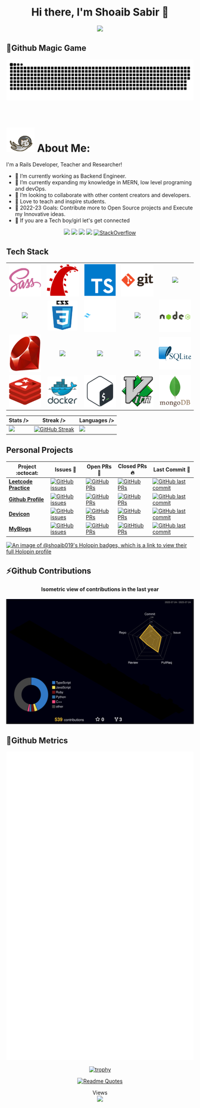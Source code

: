  <div align="center">
    <h1> Hi there, I'm Shoaib Sabir 👋<a href="#"></h1>
  </div>

  <p align="center">
<a href="https://github.com/Shoaib19"><img src="https://readme-typing-svg.herokuapp.com?lines=Ruby+on+Rails+Developer;Backend+Engineer;Git+Bash+zsh;Js+developer&center=true&width=500&height=50"></a>

## 🐛Github Magic Game

<p align="center">
 <img src="https://github.com/Shoaib19/Shoaib19/raw/output/github-contribution-grid-snake-dark.svg" alt="snake"></center>
</p>
<br>


# <img src='.github/workflows/flyingcat.gif' height=65/>  About Me:

I'm a Rails Developer, Teacher and Researcher!
- 🔭 I’m currently working as Backend Engineer.
- 🌱 I’m currently expanding my knowledge in MERN, low level programing and devOps.
- 👯 I’m looking to collaborate with other content creators and developers.
- 📢 Love to teach and inspire students.
- 🥅 2022-23 Goals: Contribute more to Open Source projects and Execute my Innovative ideas.
- 💎 If you are a Tech boy/girl let's get connected

<p align="center">
<a href="https://www.linkedin.com/in/shoaib-sabir-a3b88a212/"><img src="https://img.shields.io/badge/-Shoaib%20Sabir-0077B5?style=flat&logo=Linkedin&logoColor=white"/></a>
<a href="mailto:shoaibsabir019@gmail.com"><img src="https://img.shields.io/badge/-shoaibsabir019@gmail.com-D14836?style=flat&logo=Gmail&logoColor=white"/></a>
<a href="https://www.instagram.com/shoaibsabir099/"><img src="https://img.shields.io/badge/-@shoaibsabir-E4405F?style=flat&logo=Instagram&logoColor=white"/></a>
<a href="https://leetcode.com/Shoaib019/"><img src="https://img.shields.io/badge/-/shoaibsabir-e8b519?style=flat&logo=leetcode&logoColor=black"/></a>
<a href="https://stackoverflow.com/users/7203238/shoaib-sabir" target="_blank"><img alt="StackOverflow" 
src="https://stackoverflow-badge.onrender.com/api/StackOverflowBadge/7203238" /></a>
 </p>

<h2>Tech Stack</h2>

<table width="80%">
<tr>
    <td align='center' width="150">
        <img src="https://github.com/devicons/devicon/blob/master/icons/sass/sass-original.svg" width="100">
    </td>

  <td align='center' width="150">
        <img src="https://github.com/devicons/devicon/blob/master/icons/rails/rails-plain.svg"  width="100">
    </td>
 <td align='center' width="150">
        <img src="https://github.com/devicons/devicon/blob/master/icons/typescript/typescript-original.svg" width="100">
    </td>
 <td align='center' width="200">
        <img src="https://github.com/devicons/devicon/blob/master/icons/git/git-original-wordmark.svg" width="100">
    </td>
 <td align='center' width="200">
        <img src="https://www.vectorlogo.zone/logos/reactjs/reactjs-ar21.svg">
    </td>
 
</tr>
 
<tr>
    <td align='center' width="200">
        <img src="https://upload.wikimedia.org/wikipedia/commons/thumb/3/38/HTML5_Badge.svg/600px-HTML5_Badge.svg.png"  width="70">
    </td>
    <td align='center' width="200">
        <img src="https://raw.githubusercontent.com/devicons/devicon/0d6c64dbbf311879f7d563bfc3ccf559f9ed111c/icons/css3/css3-original-wordmark.svg" width="80">
    </td>
 <td align='center' width="200">
        <img src="https://github.com/devicons/devicon/blob/master/icons/tailwindcss/tailwindcss-original-wordmark.svg" width="170">
    </td>
     <td align='center' width="200">
        <img src="https://github.com/abranhe/programming-languages-logos/blob/master/src/javascript/javascript.svg" width="90">
    </td>
    <td align='center' width="200">
        <img src="https://github.com/devicons/devicon/blob/master/icons/nodejs/nodejs-original-wordmark.svg">
    </td>
</tr>
 
<tr>
    <td align='center' width="200">
        <img src="https://github.com/devicons/devicon/blob/master/icons/ruby/ruby-original.svg" width="100" height="100">
    </td>
    <td align='center' width="200">
        <img src="https://camo.githubusercontent.com/2b97405ead6d87cffc71126648f74f034ab9b77525453aaac85ca79248532854/68747470733a2f2f766567696269742e636f6d2f77702d636f6e74656e742f75706c6f6164732f323031382f30352f657870726573736a732e706e67" >
    </td>
 <td align='center' width="200">
        <img src="https://www.vectorlogo.zone/logos/heroku/heroku-ar21.svg">
    </td>
  <td align='center' width="200">
        <img src="https://download.logo.wine/logo/MySQL/MySQL-Logo.wine.png" >
    </td>
    <td align='center' width="200">
        <img src="https://github.com/devicons/devicon/blob/master/icons/sqlite/sqlite-original-wordmark.svg" width="100">
    </td>
</tr>
	
<tr>
    <td align='center' width="200">
        <img src="https://github.com/devicons/devicon/blob/master/icons/redis/redis-original.svg"  width="90">
    </td>
    <td align='center' width="200">
        <img src="https://github.com/devicons/devicon/blob/master/icons/docker/docker-original-wordmark.svg" width="80">
    </td>
 <td align='center' width="200">
        <img src="https://github.com/devicons/devicon/blob/master/icons/bash/bash-original.svg" width="150">
    </td>
     <td align='center' width="200">
        <img src="https://github.com/devicons/devicon/blob/master/icons/vim/vim-original.svg" width="90">
    </td>
    <td align='center' width="200">
        <img src="https://github.com/devicons/devicon/blob/master/icons/mongodb/mongodb-original-wordmark.svg" width="90">
    </td>
</tr>
    
</table>

|Stats />|Streak />|Languages />
|---|---|---|
|![](https://github-profile-summary-cards.vercel.app/api/cards/stats?username=Shoaib19&theme=gruvbox)|[![GitHub Streak](https://streak-stats.demolab.com/?user=Shoaib19&theme=gruvbox&hide_border=true&border_radius=32&date_format=j%20M%5B%20Y%5D&ring=888888)](https://git.io/streak-stats)|![](https://github-profile-summary-cards.vercel.app/api/cards/repos-per-language?username=Shoaib19&theme=gruvbox)|
 
 ## Personal Projects

| Project :octocat:                                                                | Issues :bug:                                                                                                                                                                             | Open PRs :bell:                                                                                                                                                             | Closed PRs :fire:                                                                                                                                                                                                       | Last Commit 🚩                                                                                                                                                                                      |
| -------------------------------------------------------------------------------- | ---------------------------------------------------------------------------------------------------------------------------------------------------------------------------------------- | --------------------------------------------------------------------------------------------------------------------------------------------------------------------------- | ----------------------------------------------------------------------------------------------------------------------------------------------------------------------------------------------------------------------- | --------------------------------------------------------------------------------------------------------------------------------------------------------------------------------------------------- |
| [**Leetcode Practice**](https://github.com/Shoaib19/Leetcode)                  | [![GitHub issues](https://img.shields.io/github/issues/Shoaib19/Leetcode?color=green&logo=github&style=flat)](https://github.com/Shoaib19/Leetcode/issues)                           | [![GitHub PRs](https://img.shields.io/github/issues-pr/Shoaib19/Leetcode?style=flat&logo=github)](https://github.com/Shoaib19/Leetcode/pulls)                           | [![GitHub PRs](https://img.shields.io/github/issues-pr-closed/Shoaib19/Leetcode?style=flat&color=critical&logo=github)](https://github.com/Shoaib19/Leetcode/pulls?q=is%3Apr+is%3Aclosed)                           | [![GitHub last commit](https://img.shields.io/github/last-commit/Shoaib19/Leetcode?color=blue&logo=github&style=flat)](https://github.com/Shoaib19/Leetcode/commits/)                           |
| [**Github Profile**](https://github.com/Shoaib19/Shoaib19)                   | [![GitHub issues](https://img.shields.io/github/issues/Shoaib19/Shoaib19?color=green&logo=github&style=flat)](https://github.com/Shoaib19/Shoaib19/issues)                       | [![GitHub PRs](https://img.shields.io/github/issues-pr/Shoaib19/Shoaib19?style=flat&logo=github)](https://github.com/Shoaib19/Shoaib19/pulls)                       | [![GitHub PRs](https://img.shields.io/github/issues-pr-closed/Shoaib19/Shoaib19?style=flat&color=critical&logo=github)](https://github.com/Shoaib19/Shoaib19/pulls?q=is%3Apr+is%3Aclosed)                       | [![GitHub last commit](https://img.shields.io/github/last-commit/Shoaib19/Shoaib19?color=blue&logo=github&style=flat)](https://github.com/Shoaib19/Shoaib19/commits/)                       |
| [**Devicon**](https://github.com/Shoaib19/devicon) | [![GitHub issues](https://img.shields.io/github/issues/Shoaib19/devicon?color=green&logo=github&style=flat)](https://github.com/Shoaib19/devicon/issues) | [![GitHub PRs](https://img.shields.io/github/issues-pr/Shoaib19/devicon?style=flat&logo=github)](https://github.com/Shoaib19/devicon/pulls) | [![GitHub PRs](https://img.shields.io/github/issues-pr-closed/Shoaib19/devicon?style=flat&color=critical&logo=github)](https://github.com/Shoaib19/devicon/pulls?q=is%3Apr+is%3Aclosed) | [![GitHub last commit](https://img.shields.io/github/last-commit/Shoaib19/devicon?color=blue&logo=github&style=flat)](https://github.com/Shoaib19/devicon/commits/) |
| [**MyBlogs**](https://github.com/Shoaib19/tech-blogs)    | [![GitHub issues](https://img.shields.io/github/issues/Shoaib19/tech-blogs?color=green&logo=github&style=flat)](https://github.com/Shoaib19/tech-blogs/issues)       | [![GitHub PRs](https://img.shields.io/github/issues-pr/Shoaib19/tech-blogs?style=flat&logo=github)](https://github.com/Shoaib19/tech-blogs/pulls)       | [![GitHtiub PRs](https://img.shields.io/github/issues-pr-closed/Shoaib19/tech-blogs?style=flat&color=critical&logo=github)](https://github.com/Shoaib19/tech-blogs/pulls?q=is%3Apr+is%3Aclosed)     | [![GitHub last commit](https://img.shields.io/github/last-commit/Shoaib19/tech-blogs?color=blue&logo=github&style=flat)](https://github.com/Shoaib19/tech-blogs/commits/)       |

[![An image of @shoaib019's Holopin badges, which is a link to view their full Holopin profile](https://holopin.me/shoaib019)](https://holopin.io/@shoaib019)

## ⚡️Github Contributions
	
<h4 align="center">Isometric view of contributions in the last year</h4>
<p align="center">
	<a href="./profile-3d-contrib/profile-night-rainbow.svg">
		<img width="900em" src="./profile-3d-contrib/profile-night-rainbow.svg">
	</a>
</p>

## 🚀Github Metrics

<p align="center">
	<img width="625em" src="https://github.com/Shoaib19/Shoaib19/blob/main/github-metrics.svg" />
</p>

<p align="center"> 
 <a href="https://github.com/Shoaib19/github-profile-trophy">
  <img src="https://github-profile-trophy.vercel.app/?username=Shoaib19&theme=gruvbox&no-frame=true&column=-1" alt="trophy">
 </a>
</p>

<p align="center">
 <a href="https://github.com/piyushsuthar/github-readme-quotes">
  <img src="https://quotes-github-readme.vercel.app/api?type=horizontal&theme=github" alt="Readme Quotes">
 </a>
</p>

<p align="center"> 
  Views<br>
  <img src="https://profile-counter.glitch.me/Shoaib19/count.svg" />
</p>


